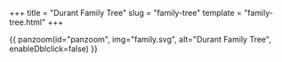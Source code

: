 +++
title = "Durant Family Tree"
slug = "family-tree"
template = "family-tree.html"
+++


{{ panzoom(id="panzoom", img="family.svg", alt="Durant Family Tree", enableDblclick=false) }}